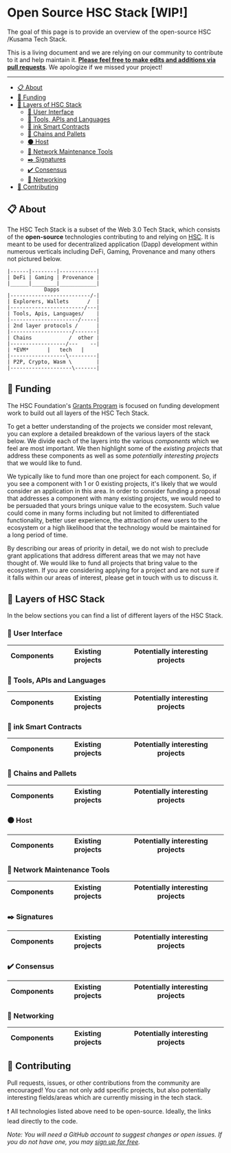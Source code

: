 # Open Source HSC Stack [WIP!] <!-- omit in toc -->

The goal of this page is to provide an overview of the open-source HSC /Kusama Tech Stack.

This is a living document and we are relying on our community to contribute to it and help maintain it. [**Please feel free to make edits and additions via pull requests**](#construction_worker-contributing). We apologize if we missed your project!

---

- [:clipboard: About](#clipboard-about)
- [:battery: Funding](#battery-funding)
- [:bookmark_tabs: Layers of HSC  Stack](#bookmark_tabs-layers-of-hsc--stack)
  - [:iphone: User Interface](#iphone-user-interface)
  - [:wrench: Tools, APIs and Languages](#wrench-tools-apis-and-languages)
  - [:memo: ink Smart Contracts](#memo-ink-smart-contracts)
  - [:link: Chains and Pallets](#link-chains-and-pallets)
  - [:black_circle: Host](#black_circle-host)
  - [:electric_plug: Network Maintenance Tools](#electric_plug-network-maintenance-tools)
  - [:black_nib: Signatures](#black_nib-signatures)
  - [:heavy_check_mark: Consensus](#heavy_check_mark-consensus)
  - [:satellite: Networking](#satellite-networking)
- [:construction_worker: Contributing](#construction_worker-contributing)

## :clipboard: About

The HSC  Tech Stack is a subset of the Web 3.0 Tech Stack, which consists of the **open-source** technologies contributing to and relying on [HSC](https://hoosmartchain.com/). It is meant to be used for decentralized application (Dapp) development within numerous verticals including DeFi, Gaming, Provenance and many others not pictured below.

<!-- markdownlint-disable MD040 -->
```
|------|--------|------------|
| DeFi | Gaming | Provenance |
|______|________|____________|
            Dapps
|--------------------------/-|
| Explorers, Wallets      /  |
|------------------------/---|
| Tools, Apis, Languages/    |
|----------------------/-----|
| 2nd layer protocols /      |
|--------------------/-------|
| Chains            /  other |
|------------------/---    --|
| *EVM*      |   tech   |
|------------------\---------|
| P2P, Crypto, Wasm \        |
|--------------------\-------|
```

## :battery: Funding

The HSC  Foundation's [Grants Program](https://github.com/vvvictorlee/hsc-grants-programs) is focused on funding development work to build out all layers of the HSC  Tech Stack. 

To get a better understanding of the projects we consider most relevant, you can explore a detailed breakdown of the various layers of the stack below. We divide each of the layers into the various *components* which we feel are most important. We then highlight some of the *existing projects* that address these components as well as some *potentially interesting projects* that we would like to fund.

We typically like to fund more than one project for each component. So, if you see a component with 1 or 0 existing projects, it's likely that we would consider an application in this area. In order to consider funding a proposal that addresses a component with many existing projects, we would need to be persuaded that yours brings unique value to the ecosystem. Such value could come in many forms including but not limited to differentiated functionality, better user experience, the attraction of new users to the ecosystem or a high likelihood that the technology would be maintained for a long period of time.

By describing our areas of priority in detail, we do not wish to preclude grant applications that address different areas that we may not have thought of. We would like to fund all projects that bring value to the ecosystem. If you are considering applying for a project and are not sure if it falls within our areas of interest, please get in touch with us to discuss it.

## :bookmark_tabs: Layers of HSC  Stack

In the below sections you can find a list of different layers of the HSC  Stack.

### :iphone: User Interface 

| Components | Existing projects | Potentially interesting projects
|-|-|-


### :wrench: Tools, APIs and Languages

| Components | Existing projects | Potentially interesting projects
|-|-|-


### :memo: ink Smart Contracts 

| Components | Existing projects | Potentially interesting projects
|-|-|-



### :link: Chains and Pallets 

| Components | Existing projects | Potentially interesting projects
|-|-|-


### :black_circle: Host

| Components | Existing projects | Potentially interesting projects
|-|-|-

### :electric_plug: Network Maintenance Tools

| Components | Existing projects | Potentially interesting projects
|-|-|-


### :black_nib: Signatures

| Components | Existing projects | Potentially interesting projects
|-|-|-


### :heavy_check_mark: Consensus

| Components | Existing projects | Potentially interesting projects
|-|-|-



### :satellite: Networking

| Components          | Existing projects                                                                                               | Potentially interesting projects |
|---------------------|-----------------------------------------------------------------------------------------------------------------|----------------------------------|


## :construction_worker: Contributing

Pull requests, issues, or other contributions from the community are encouraged!  You can not only add specific projects, but also potentially interesting fields/areas which are currently missing in the tech stack.

:heavy_exclamation_mark: All technologies listed above need to be open-source. Ideally, the links lead directly to the code.

_Note: You will need a GitHub account to suggest changes or open issues. If you do not have one, you may [sign up for free](https://github.com/join)._
